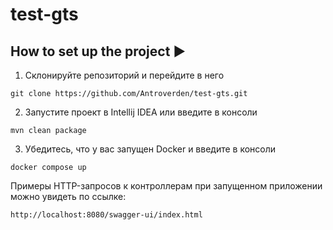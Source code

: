 # test-gts
## How to set up the project ▶

1) Склонируйте репозиторий и перейдите в него
```
git clone https://github.com/Antroverden/test-gts.git
```
2) Запустите проект в Intellij IDEA или введите в консоли
```
mvn clean package
```
3) Убедитесь, что у вас запущен Docker и введите в консоли
```
docker compose up
```
Примеры HTTP-запросов к контроллерам при запущенном приложении можно увидеть по ссылке:
```
http://localhost:8080/swagger-ui/index.html
```

